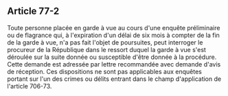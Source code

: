 Article 77-2
----
Toute personne placée en garde à vue au cours d'une enquête préliminaire ou de
flagrance qui, à l'expiration d'un délai de six mois à compter de la fin de la
garde à vue, n'a pas fait l'objet de poursuites, peut interroger le procureur de
la République dans le ressort duquel la garde à vue s'est déroulée sur la suite
donnée ou susceptible d'être donnée à la procédure. Cette demande est adressée
par lettre recommandée avec demande d'avis de réception. Ces dispositions ne
sont pas applicables aux enquêtes portant sur l'un des crimes ou délits entrant
dans le champ d'application de l'article 706-73.
